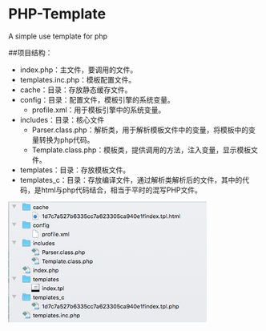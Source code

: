 # PHP-Template
A simple use template for php

##项目结构：

* index.php：主文件，要调用的文件。
* templates.inc.php：模板配置文件。
* cache：目录：存放静态缓存文件。
* config：目录：配置文件，模板引擎的系统变量。
    *   profile.xml：用于模板引擎中的系统变量。
* includes：目录：核心文件
    *  Parser.class.php：解析类，用于解析模板文件中的变量，将模板中的变量转换为php代码。
    *  Template.class.php：模板类，提供调用的方法，注入变量，显示模板文件。
* templates：目录：存放模板文件。
* templates_c：目录：存放编译文件，通过解析类解析后的文件，其中的代码，是html与php代码结合，相当于平时的混写PHP文件。

![img](https://github.com/PlayApple/PHP-Template/blob/master/tree.png)
